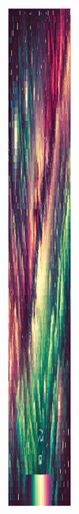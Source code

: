 <div style="display: flex; justify-content: center; align-items: center; height: 100vh;">
    <img src='\creations\pixeleted.png' style="height: 25%; width: 25%;" alt="Pixelated Image">
</div>


# HIJIBIJI

Hijibiji is a Bangla word which translates to 'randomly'. This `hijibiji` package creates random things. By things I mean random video, random audio, random image, random points etc. I don't have any idea if this has some real life application. The motivation to create this package came to me when I was random walking in streets of my university campus. So, yeah, here it is. 

## What it generates

- [x] Using the `rand_image()` function of the package images of any dimension with random pixel values can be generated. See an image like this ![here](https://github.com/kmshariat/hijibiji/blob/main/creations/rand_image.png)

- [x] Using the `rand_video()` function of the package animations of any dimension with random pixel values can be generated. See an animation like this ![here](https://github.com/kmshariat/hijibiji/blob/main/creations/rand_video.gif)

- [x] Using the `rand_audio()` function you can see the sound of randomness. Want to know randomness sounds like? Try the package yourself! 

## How to install

```
pip install hijibiji
```

## Caution! 

The word `random` here doesn't mean actual randomness. The package uses Numpy's random subpackage that uses the  permuted congruential generator-64 (PCG64) algorithm to generate `pseudo random` numbers. 